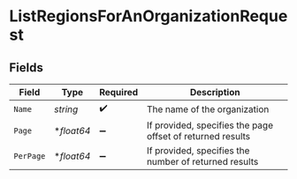 # ListRegionsForAnOrganizationRequest


## Fields

| Field                                                      | Type                                                       | Required                                                   | Description                                                |
| ---------------------------------------------------------- | ---------------------------------------------------------- | ---------------------------------------------------------- | ---------------------------------------------------------- |
| `Name`                                                     | *string*                                                   | :heavy_check_mark:                                         | The name of the organization                               |
| `Page`                                                     | **float64*                                                 | :heavy_minus_sign:                                         | If provided, specifies the page offset of returned results |
| `PerPage`                                                  | **float64*                                                 | :heavy_minus_sign:                                         | If provided, specifies the number of returned results      |